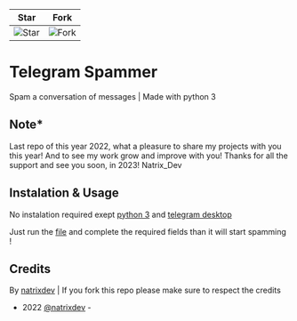 | Star                                     | Fork                                     |
| ---------------------------------------- | ---------------------------------------- |
| ![Star](https://i.imgur.com/41nhvJ1.png) | ![Fork](https://i.imgur.com/MOtHDPV.png) |

# Telegram Spammer
Spam a conversation of messages | Made with python 3


## Note*
Last repo of this year 2022, what a pleasure to share my projects with you this year! And to see my work grow and improve with you! Thanks for all the support and see you soon, in 2023! 
Natrix_Dev

## Instalation & Usage

No instalation required exept [python 3](https://python.org/download) and [telegram desktop](https://desktop.telegram.org)

Just run the [file](https://github.com/natrixdev/telegram-spammer/blob/main/spammer.py) and complete the required fields than it will start spamming !

## Credits

By [natrixdev](https://github.com/natrixdev) | If you fork this repo please make sure to respect the credits 

- 2022 [@natrixdev](https://github.com/natrixdev) -
